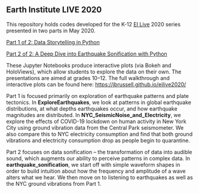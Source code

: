 ## Earth Institute LIVE 2020
This repository holds codes developed for the K-12 [EI Live](https://www.earth.columbia.edu/videos/channel/k12-education) 2020 series presented in two parts in May 2020. 

[Part 1 of 2: Data Storytelling in Python](https://www.earth.columbia.edu/videos/view/part-1-of-2-data-storytelling-in-python-grades-10-12)

[Part 2 of 2: A Deep Dive into Earthquake Sonification with Python](https://www.earth.columbia.edu/videos/view/part-2-of-2-a-deep-dive-into-earthquake-sonification-with-python-grades-10-12)

These Jupyter Notebooks produce interactive plots (via Bokeh and HoloViews), which allow students to explore the data on their own. The presentations are aimed at grades 10–12. The full walkthrough and interactive plots can be found here: https://jbrussell.github.io/eilive2020/

Part 1 is focused primarily on exploration of earthquake patterns and plate tectonics. In **ExploreEarthquakes**, we look at patterns in global earthquake distributions, at what depths earthquakes occur, and how earthquake magnitudes are distributed. In **NYC_SeismicNoise_and_Electricity**, we explore the effects of COVID-19 lockdown on human activity in New York City using ground vibration data from the Central Park seismometer. We also compare this to NYC electricity consumption and find that both ground vibrations and electricity consumption drop as people begin to quarantine.

Part 2 focuses on data sonification – the transformation of data into audible sound, which augments our ability to perceive patterns in complex data. In **earthquake_sonification**, we start off with simple waveform shapes in order to build intuition about how the frequency and amplitude of a wave alters what we hear. We then move on to listening to earthquakes as well as the NYC ground vibrations from Part 1.

